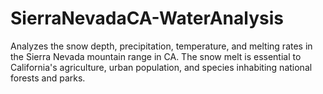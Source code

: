 # SierraNevadaCA-WaterAnalysis
Analyzes the snow depth, precipitation, temperature, and melting rates in the Sierra Nevada mountain range in CA. The snow melt is essential to California's agriculture, urban population, and species inhabiting national forests and parks.
